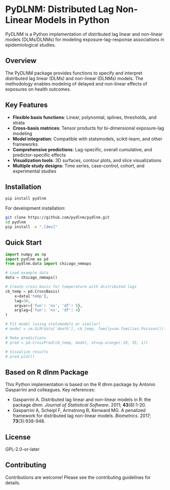 # PyDLNM: Distributed Lag Non-Linear Models in Python

PyDLNM is a Python implementation of distributed lag linear and non-linear models (DLMs/DLNMs) for modeling exposure-lag-response associations in epidemiological studies.

## Overview

The PyDLNM package provides functions to specify and interpret distributed lag linear (DLMs) and non-linear (DLNMs) models. The methodology enables modeling of delayed and non-linear effects of exposures on health outcomes.

## Key Features

- **Flexible basis functions**: Linear, polynomial, splines, thresholds, and strata
- **Cross-basis matrices**: Tensor products for bi-dimensional exposure-lag modeling
- **Model integration**: Compatible with statsmodels, scikit-learn, and other frameworks
- **Comprehensive predictions**: Lag-specific, overall cumulative, and predictor-specific effects
- **Visualization tools**: 3D surfaces, contour plots, and slice visualizations
- **Multiple study designs**: Time series, case-control, cohort, and experimental studies

## Installation

```bash
pip install pydlnm
```

For development installation:

```bash
git clone https://github.com/pydlnm/pydlnm.git
cd pydlnm
pip install -e ".[dev]"
```

## Quick Start

```python
import numpy as np
import pydlnm as pd
from pydlnm.data import chicago_nmmaps

# Load example data
data = chicago_nmmaps()

# Create cross-basis for temperature with distributed lags
cb_temp = pd.CrossBasis(
    x=data['temp'],
    lag=30,
    argvar={'fun': 'ns', 'df': 5},
    arglag={'fun': 'ns', 'df': 4}
)

# Fit model (using statsmodels or similar)
# model = sm.GLM(data['death'], cb_temp, family=sm.families.Poisson()).fit()

# Make predictions
# pred = pd.CrossPred(cb_temp, model, at=np.arange(-10, 35, 1))

# Visualize results
# pred.plot()
```

## Based on R dlnm Package

This Python implementation is based on the R dlnm package by Antonio Gasparrini and colleagues. Key references:

- Gasparrini A. Distributed lag linear and non-linear models in R: the package dlnm. *Journal of Statistical Software*. 2011; **43**(8):1-20.
- Gasparrini A, Scheipl F, Armstrong B, Kenward MG. A penalized framework for distributed lag non-linear models. *Biometrics*. 2017; **73**(3):938-948.

## License

GPL-2.0-or-later

## Contributing

Contributions are welcome! Please see the contributing guidelines for details.